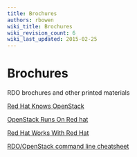 ```yaml
---
title: Brochures
authors: rbowen
wiki_title: Brochures
wiki_revision_count: 6
wiki_last_updated: 2015-02-25
---
```


# Brochures

RDO brochures and other printed materials

[Red Hat Knows OpenStack](http://rdoproject.org/images/brochure/redhat_knows_openstack-portrait-A4.pdf)

[OpenStack Runs On Red hat](http://rdoproject.org/images/brochure/openstack_runs_on_redhat-portrait-A4.pdf)

[Red Hat Works With Red Hat](http://rdoproject.org/images/brochure/redhat_works_with_openstack-portrait-A4.pdf)

[RDO/OpenStack command line cheatsheet](http://rdoproject.org/images/bookmark/rdo_bookmark.pdf)
